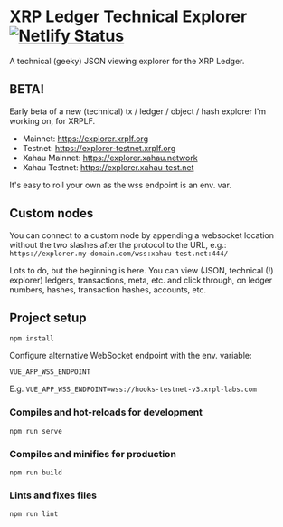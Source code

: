 # XRP Ledger Technical Explorer [![Netlify Status](https://api.netlify.com/api/v1/badges/c16a50c4-d71f-4c20-be25-93f993497873/deploy-status)](https://app.netlify.com/sites/xrpl-technical-explorer/deploys)

A technical (geeky) JSON viewing explorer for the XRP Ledger.

## BETA!
Early beta of a new (technical) tx / ledger / object / hash explorer I'm working on, for XRPLF.

- Mainnet: https://explorer.xrplf.org
- Testnet: https://explorer-testnet.xrplf.org
- Xahau Mainnet: https://explorer.xahau.network
- Xahau Testnet: https://explorer.xahau-test.net

It's easy to roll your own as the wss endpoint is an env. var.

## Custom nodes

You can connect to a custom node by appending a websocket location without the two slashes after the protocol to the URL, e.g.:
`https://explorer.my-domain.com/wss:xahau-test.net:444/`

Lots to do, but the beginning is here. You can view (JSON, technical (!) explorer) ledgers, transactions, meta, etc. and click through, on ledger numbers, hashes, transaction hashes, accounts, etc.

## Project setup
```
npm install
```

Configure alternative WebSocket endpoint with the env. variable:
```
VUE_APP_WSS_ENDPOINT
```

E.g. `VUE_APP_WSS_ENDPOINT=wss://hooks-testnet-v3.xrpl-labs.com`

### Compiles and hot-reloads for development
```
npm run serve
```

### Compiles and minifies for production
```
npm run build
```

### Lints and fixes files
```
npm run lint
```
